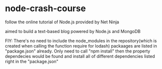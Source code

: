 # node-crash-course
follow the online tutorial of Node.js provided by Net Ninja

aimed to build a text-based blog powered by Node.js and MongoDB

FIY:
There's no need to include the node_modules in the repository(which is created when calling the function require for lodash)
packaages are listed in "package.json" already. Only need to call "npm install"
then the property dependecies would be found and install all of different dependencies listed right in the "package.json"

